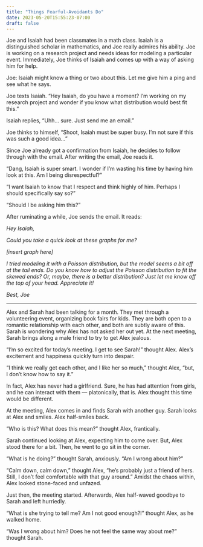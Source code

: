 ```yaml
---
title: "Things Fearful-Avoidants Do"
date: 2023-05-20T15:55:23-07:00
draft: false
---
```



Joe and Isaiah had been classmates in a math class. Isaiah is a distinguished scholar in mathematics, and Joe really admires his ability. Joe is working on a research project and needs ideas for modeling a particular event. Immediately, Joe thinks of Isaiah and comes up with a way of asking him for help.

Joe: Isaiah might know a thing or two about this. Let me give him a ping and see what he says.

Joe texts Isaiah. “Hey Isaiah, do you have a moment? I’m working on my research project and wonder if you know what distribution would best fit this.”

Isaiah replies, “Uhh… sure. Just send me an email.”

Joe thinks to himself, “Shoot, Isaiah must be super busy. I’m not sure if this was such a good idea…”

Since Joe already got a confirmation from Isaiah, he decides to follow through with the email. After writing the email, Joe reads it. 

“Dang, Isaiah is super smart. I wonder if I’m wasting his time by having him look at this. Am I being disrespectful?”

“I want Isaiah to know that I respect and think highly of him. Perhaps I should specifically say so?”

“Should I be asking him this?”

After ruminating a while, Joe sends the email. It reads:

*Hey Isaiah,*

*Could you take a quick look at these graphs for me?* 

*[insert graph here]* 

*I tried modeling it with a Poisson distribution, but the model seems a bit off at the tail ends. Do you know how to adjust the Poisson distribution to fit the skewed ends? Or, maybe, there is a better distribution? Just let me know off the top of your head. Appreciate it!*

*Best,*
*Joe*

---

Alex and Sarah had been talking for a month. They met through a volunteering event, organizing book fairs for kids. They are both open to a romantic relationship with each other, and both are subtly aware of this. Sarah is wondering why Alex has not asked her out yet. At the next meeting, Sarah brings along a male friend to try to get Alex jealous.

“I’m so excited for today’s meeting. I get to see Sarah!” thought Alex. Alex’s excitement and happiness quickly turn into despair. 

“I think we really get each other, and I like her so much,” thought Alex, “but, I don’t know how to say it.”

In fact, Alex has never had a girlfriend. Sure, he has had attention from girls, and he can interact with them — platonically, that is. Alex thought this time would be different.

At the meeting, Alex comes in and finds Sarah with another guy. Sarah looks at Alex and smiles. Alex half-smiles back.

“Who is this? What does this mean?” thought Alex, frantically. 

Sarah continued looking at Alex, expecting him to come over. But, Alex stood there for a bit. Then, he went to go sit in the corner.

“What is he doing?” thought Sarah, anxiously. “Am I wrong about him?”

“Calm down, calm down,” thought Alex, “he’s probably just a friend of hers. Still, I don’t feel comfortable with that guy around.” Amidst the chaos within, Alex looked stone-faced and unfazed.

Just then, the meeting started. Afterwards, Alex half-waved goodbye to Sarah and left hurriedly.

“What is she trying to tell me? Am I not good enough?!” thought Alex, as he walked home. 

“Was I wrong about him? Does he not feel the same way about me?” thought Sarah.
